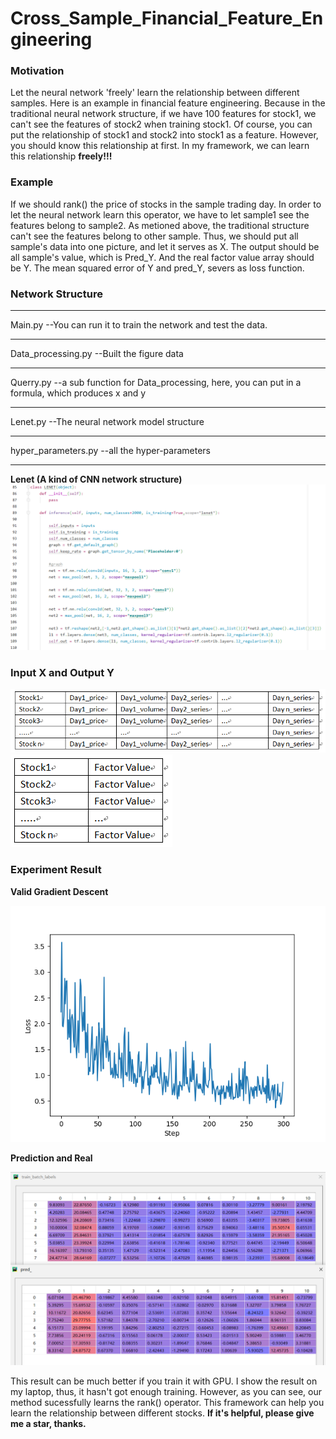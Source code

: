 # Cross_Sample_Financial_Feature_Engineering

### Motivation
Let the neural network 'freely' learn the relationship between different samples. Here is an example in financial feature engineering. Because in the traditional neural network structure, if we have 100 features for stock1, we can't see the features of stock2 when training stock1. Of course, you can put the relationship of stock1 and stock2 into stock1 as a feature. However, you should know this relationship at first. In my framework, we can learn this relationship **freely!!!** 

### Example
If we should rank() the price of stocks in the sample trading day. In order to let the neural network learn this operator, we have to let sample1 see the features belong to sample2. As metioned above, the traditional structure can't see the features belong to other sample. Thus, we should put all sample's data into one picture, and let it serves as X. The output should be all sample's value, which is Pred_Y. And the real factor value array should be Y. The mean squared error of Y and pred_Y, severs as loss function.


### Network Structure
--------------------------------------

Main.py --You can run it to train the network and test the data.

--------------------------------------

Data_processing.py --Built the figure data

--------------------------------------

Querry.py --a sub function for Data_processing, here, you can put in a formula, which produces x and y

--------------------------------------

Lenet.py --The neural network model structure

--------------------------------------

hyper_parameters.py --all the hyper-parameters

--------------------------------------

**Lenet (A kind of CNN network structure)**
![Image text](https://github.com/Neural-Finance/Cross_sample_financial_feature_engineering/blob/master/fig/5.png)

### Input X and Output Y
![Image text](https://github.com/Neural-Finance/Cross_sample_financial_feature_engineering/blob/master/fig/1.png)
![Image text](https://github.com/Neural-Finance/Cross_sample_financial_feature_engineering/blob/master/fig/2.png)

### Experiment Result

**Valid Gradient Descent**

![Image text](https://github.com/Neural-Finance/Cross_sample_financial_feature_engineering/blob/master/fig/3.png)

**Prediction and Real**

![Image text](https://github.com/Neural-Finance/Cross_sample_financial_feature_engineering/blob/master/fig/4.png)

This result can be much better if you train it with GPU. I show the result on my laptop, thus, it hasn't got enough training. However, as you can see, our method sucessfully learns the rank() operator. This framework can help you learn the relationship between different stocks. **If it's helpful, please give me a star, thanks.**
